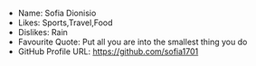 - Name: Sofia Dionisio
- Likes: Sports,Travel,Food
- Dislikes: Rain
- Favourite Quote: Put all you are into the smallest thing you do
- GitHub Profile URL: https://github.com/sofia1701
